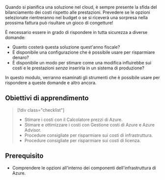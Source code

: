 Quando si pianifica una soluzione nel cloud, è sempre presente la sfida del bilanciamento dei costi rispetto alle prestazioni. Prevedere se le opzioni selezionate rientreranno nel budget o se si riceverà una sorpresa nella prossima fattura può risultare un gioco di congetture!

È necessario essere in grado di rispondere in tutta sicurezza a diverse domande:

- Quanto costerà questa soluzione quest'anno fiscale? 
- È disponibile una configurazione che è possibile usare per risparmiare denaro? 
- È disponibile un modo per stimare come una modifica influirebbe sui costi e le prestazioni _senza_ inserirla in un sistema di produzione?

In questo modulo, verranno esaminati gli strumenti che è possibile usare per rispondere a queste domande e altro ancora.

## <a name="learning-objectives"></a>Obiettivi di apprendimento
> [!div class="checklist"]
> * Stimare i costi con il Calcolatore prezzi di Azure.
> * Stimare e ottimizzare i costi con Gestione costi di Azure e Azure Advisor.
> * Procedure consigliate per risparmiare sui costi di infrastruttura.
> * Procedure consigliate per risparmiare sui costi di licenza.

## <a name="prerequisite"></a>Prerequisito 
- Comprendere le opzioni all'interno dei componenti dell'infrastruttura di Azure. 
